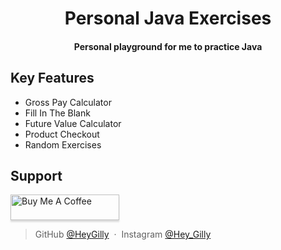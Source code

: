 <h1 align="center">Personal Java Exercises</h1>

<h4 align="center"> Personal playground for me to practice Java</h4>



## Key Features

* Gross Pay Calculator
* Fill In The Blank
* Future Value Calculator
* Product Checkout
* Random Exercises


## Support
<a href="https://www.buymeacoffee.com/HeyGilly" target="_blank"><img src="https://www.buymeacoffee.com/assets/img/custom_images/purple_img.png" alt="Buy Me A Coffee" style="height: 41px !important;width: 174px !important;box-shadow: 0px 3px 2px 0px rgba(190, 190, 190, 0.5) !important;" ></a>


> GitHub [@HeyGilly](https://github.com/HeyGilly) &nbsp;&middot;&nbsp;
> Instagram [@Hey_Gilly](https://instagram.com/Hey_gilly)

